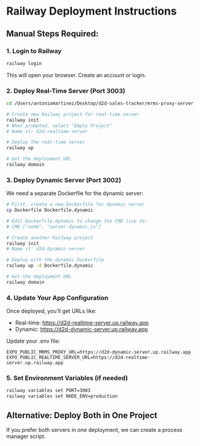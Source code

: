 # Railway Deployment Instructions

## Manual Steps Required:

### 1. Login to Railway
```bash
railway login
```
This will open your browser. Create an account or login.

### 2. Deploy Real-Time Server (Port 3003)
```bash
cd /Users/antoniomartinez/Desktop/d2d-sales-tracker/mrms-proxy-server

# Create new Railway project for real-time server
railway init
# When prompted, select "Empty Project"
# Name it: d2d-realtime-server

# Deploy the real-time server
railway up

# Get the deployment URL
railway domain
```

### 3. Deploy Dynamic Server (Port 3002)
We need a separate Dockerfile for the dynamic server:

```bash
# First, create a new Dockerfile for dynamic server
cp Dockerfile Dockerfile.dynamic

# Edit Dockerfile.dynamic to change the CMD line to:
# CMD ["node", "server-dynamic.js"]

# Create another Railway project
railway init
# Name it: d2d-dynamic-server

# Deploy with the dynamic Dockerfile
railway up -d Dockerfile.dynamic

# Get the deployment URL
railway domain
```

### 4. Update Your App Configuration
Once deployed, you'll get URLs like:
- Real-time: https://d2d-realtime-server.up.railway.app
- Dynamic: https://d2d-dynamic-server.up.railway.app

Update your .env file:
```
EXPO_PUBLIC_MRMS_PROXY_URL=https://d2d-dynamic-server.up.railway.app
EXPO_PUBLIC_REALTIME_SERVER_URL=https://d2d-realtime-server.up.railway.app
```

### 5. Set Environment Variables (if needed)
```bash
railway variables set PORT=3003
railway variables set NODE_ENV=production
```

## Alternative: Deploy Both in One Project
If you prefer both servers in one deployment, we can create a process manager script.